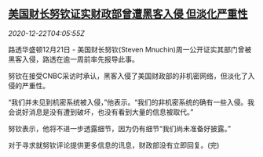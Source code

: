 <!--1608610995000-->
[美国财长努钦证实财政部曾遭黑客入侵 但淡化严重性](https://cn.reuters.com/article/mnuchin-treasury-hacking-1221-mon-idCNKBS28W0C9)
------

<div><i>2020-12-22T04:05:55Z</i></div><p>路透华盛顿12月21日 - 美国财长努钦(Steven Mnuchin)周一公开证实其部门曾被黑客入侵，路透在逾一周前率先报导此事。</p><p>努钦在接受CNBC采访时承认，黑客入侵了美国财政部的非机密网络，但淡化了入侵的严重性。</p><p>“我们并未见到机密系统被入侵，”他表示。“我们的非机密系统的确有一些入侵。我会说好消息是没有遭到破坏，也没有看到大量的信息被取代。”</p><p>努钦表示，他将不进一步透露细节，因为仍有细节“我们尚未准备好披露。”</p><p>对于寻求就努钦评论提供更多信息的讯息，财政部没有立即回复。(完)</p>

